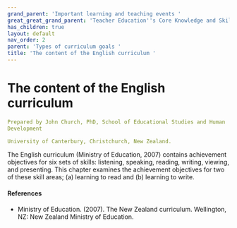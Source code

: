 ```yaml
---
grand_parent: 'Important learning and teaching events '
great_great_grand_parent: 'Teacher Education''s Core Knowledge and Skills.'
has_children: true
layout: default
nav_order: 2
parent: 'Types of curriculum goals '
title: 'The content of the English curriculum '
---
```

# The content of the English curriculum


```yaml
Prepared by John Church, PhD, School of Educational Studies and Human
Development

University of Canterbury, Christchurch, New Zealand.
```


The English curriculum (Ministry of Education, 2007) contains
achievement objectives for six sets of skills: listening, speaking,
reading, writing, viewing, and presenting. This chapter examines the
achievement objectives for two of these skill areas; (a) learning to
read and (b) learning to write.


#### References

-   Ministry of Education. (2007). The New Zealand curriculum.
    Wellington, NZ: New Zealand Ministry of Education.
